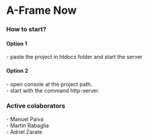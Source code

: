 # A-Frame Now

<h3>How to start?</h3>

<h4>Option 1</h4>
- paste the project in htdocs folder and start the server

<h4>Option 2</h4>
- open console at the project path. <br/>
- start with the command http-server. <br/>
<h3>Active colaborators</h3>
- Manuel Paiva<br/>
- Martín Rabaglia <br/>
- Adriel Zarate <br/>
